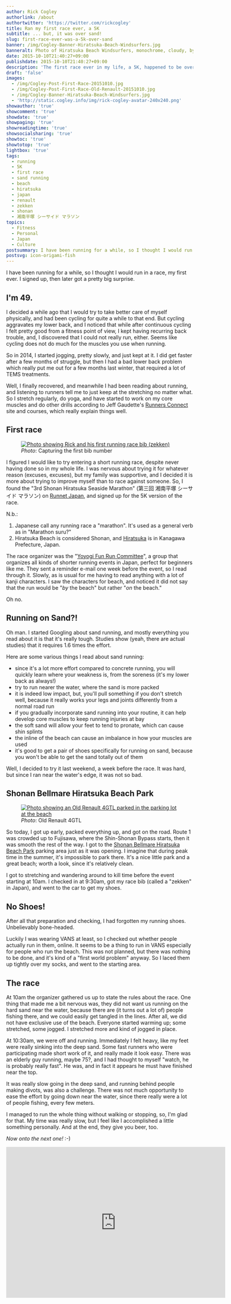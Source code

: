 ```yaml
---
author: Rick Cogley
authorlink: /about
authortwitter: 'https://twitter.com/rickcogley'
title: Ran my first race ever, a 5K
subtitle: ... but, it was over sand!
slug: first-race-ever-was-a-5k-over-sand
banner: /img/Cogley-Banner-Hiratsuka-Beach-Windsurfers.jpg
banneralt: Photo of Hiratsuka Beach Windsurfers, monochrome, cloudy, by Rick Cogley.
date: 2015-10-10T21:40:27+09:00
publishdate: 2015-10-10T21:40:27+09:00
description: 'The first race ever in my life, a 5K, happened to be over sand, a post by Rick Cogley.'
draft: 'false'
images:
  - /img/Cogley-Post-First-Race-20151010.jpg
  - /img/Cogley-Post-First-Race-Old-Renault-20151010.jpg
  - /img/Cogley-Banner-Hiratsuka-Beach-Windsurfers.jpg
  - 'http://static.cogley.info/img/rick-cogley-avatar-240x240.png'
showauthor: 'true'
showcomment: 'true'
showdate: 'true'
showpaging: 'true'
showreadingtime: 'true'
showsocialsharing: 'true'
showtoc: 'true'
showtotop: 'true'
lightbox: 'true'
tags:
  - running
  - 5K
  - first race
  - sand running
  - beach
  - hiratsuka
  - japan
  - renault
  - zekken
  - shonan
  - 湘南平塚 シーサイド マラソン
topics:
  - Fitness
  - Personal
  - Japan
  - Culture
postsummary: I have been running for a while, so I thought I would run in a race, my first ever. I signed up, then later got a pretty big surprise. 
postsvg: icon-origami-fish
---
```


I have been running for a while, so I thought I would run in a race, my first ever. I signed up, then later got a pretty big surprise.

<!--more-->

## I'm 49.

I decided a while ago that I would try to take better care of myself physically, and had been cycling for quite a while to that end. But cycling aggravates my lower back, and I noticed that while after continuous cycling I felt pretty good from a fitness point of view, I kept having recurring back trouble, and, I discovered that I could not really run, either. Seems like cycling does not do much for the muscles you use when running.

So in 2014, I started jogging, pretty slowly, and just kept at it. I did get faster after a few months of struggle, but then I had a bad lower back problem which really put me out for a few months last winter, that required a lot of TEMS treatments.

Well, I finally recovered, and meanwhile I had been reading about running, and listening to runners tell me to just keep at the stretching no matter what. So I stretch regularly, do yoga, and have started to work on my core muscles and do other drills according to Jeff Gaudette's [Runners Connect](http://runnersconnect.net/) site and courses, which really explain things well.

## First race

<figure class="photo-inline-right">
  <a href="/img/Cogley-Post-First-Race-20151010.jpg" title="First Race!" data-lightbox="set1" data-title="First bib ever with number 315"><img class="photo300 pure-img" src="/img/Cogley-Post-First-Race-20151010.jpg" alt="Photo showing Rick and his first running race bib (zekken)" ></a>
  <figcaption><em>Photo</em>: Capturing the first bib number</figcaption>
</figure>

I figured I would like to try entering a short running race, despite never having done so in my whole life. I was nervous about trying it for whatever reason (excuses, excuses), but my family was supportive, and I decided it is more about trying to improve myself than to race against someone. So, I found the "3rd Shonan Hiratsuka Seaside Marathon" (第三回 湘南平塚 シーサイド マラソン) on [Runnet Japan](http://runnet.jp/), and signed up for the 5K version of the race.

N.b.:

1. Japanese call any running race a "marathon". It's used as a general verb as in "Marathon suru?"
1. Hiratsuka Beach is considered Shonan, and [Hiratsuka](https://en.wikipedia.org/wiki/Hiratsuka,_Kanagawa) is in Kanagawa Prefecture, Japan.

The race organizer was the "[Yoyogi Fun Run Committee](http://yoyogi-funrun.com/)", a group that organizes all kinds of shorter running events in Japan, perfect for beginners like me. They sent a reminder e-mail one week before the event, so I read through it. Slowly, as is usual for me having to read anything with a lot of kanji characters. I saw the characters for beach, and noticed it did not say that the run would be "_by_ the beach" but rather "_on_ the beach."

Oh no.

## Running on Sand?!

Oh man. I started Googling about sand running, and mostly everything you read about it is that it's really tough. Studies show (yeah, there are actual studies) that it requires 1.6 times the effort.

Here are some various things I read about sand running:

* since it's a lot more effort compared to concrete running, you will quickly learn where your weakness is, from the soreness (it's my lower back as always!)
* try to run nearer the water, where the sand is more packed
* it is indeed low impact, but, you'll pull something if you don't stretch well, because it really works your legs and joints differently from a normal road run
* if you gradually incorporate sand running into your routine, it can help develop core muscles to keep running injuries at bay
* the soft sand will allow your feet to tend to pronate, which can cause shin splints
* the inline of the beach can cause an imbalance in how your muscles are used
* it's good to get a pair of shoes specifically for running on sand, because you won't be able to get the sand totally out of them

Well, I decided to try it last weekend, a week before the race. It was hard, but since I ran near the water's edge, it was not so bad.

## Shonan Bellmare Hiratsuka Beach Park

<figure class="photo-inline-right">
  <a href="/img/Cogley-Post-First-Race-Old-Renault-20151010.jpg" title="Old Renault 4GTL" data-lightbox="set1" data-title="Old Renault 4GTL in the Park Parking Lot"><img class="photo300 pure-img" src="/img/Cogley-Post-First-Race-Old-Renault-20151010.jpg" alt="Photo showing an Old Renault 4GTL parked in the parking lot at the beach" ></a>
  <figcaption><em>Photo</em>: Old Renault 4GTL</figcaption>
</figure>

So today, I got up early, packed everything up, and got on the road. Route 1 was crowded up to Fujisawa, where the Shin-Shonan Bypass starts, then it was smooth the rest of the way. I got to the [Shonan Bellmare Hiratsuka Beach Park](http://www.city.hiratsuka.kanagawa.jp.e.di.hp.transer.com/suisei/beachpark.htm) parking area just as it was opening. I imagine that during peak time in the summer, it's impossible to park there. It's a nice little park and a great beach; worth a look, since it's relatively clean.

I got to stretching and wandering around to kill time before the event starting at 10am. I checked in at 9:30am, got my race bib (called a "zekken" in Japan), and went to the car to get my shoes.

## No Shoes!

After all that preparation and checking, I had forgotten my running shoes. Unbelievably bone-headed.

Luckily I was wearing VANS at least, so I checked out whether people actually run in them, online. It seems to be a thing to run in VANS especially for people who run the beach. This was not planned, but there was nothing to be done, and it's kind of a "first world problem" anyway. So I laced them up tightly over my socks, and went to the starting area.

## The race

At 10am the organizer gathered us up to state the rules about the race. One thing that made me a bit nervous was, they did not want us running on the hard sand near the water, because there are (it turns out a lot of) people fishing there, and we could easily get tangled in the lines. After all, we did not have exclusive use of the beach. Everyone started warming up; some stretched, some jogged. I stretched more and kind of jogged in place.

At 10:30am, we were off and running. Immediately I felt heavy, like my feet were really sinking into the deep sand. Some fast runners who were participating made short work of it, and really made it look easy. There was an elderly guy running, maybe 75?, and I had thought to myself "watch, he is probably really fast". He was, and in fact it appears he must have finished near the top.

It was really slow going in the deep sand, and running behind people making divots, was also a challenge. There was not much opportunity to ease the effort by going down near the water, since there really were a lot of people fishing, every few meters.

I managed to run the whole thing without walking or stopping, so, I'm glad for that. My time was really slow, but I feel like I accomplished a little something personally. And at the end, they give you beer, too.

_Now onto the next one!_ :-)

<iframe height='405' width='590' frameborder='0' allowtransparency='true' scrolling='no' src='https://www.strava.com/activities/409758561/embed/7598fef2af4e4a4f4b84535eeeeb8ff3b151c7bc'></iframe>
